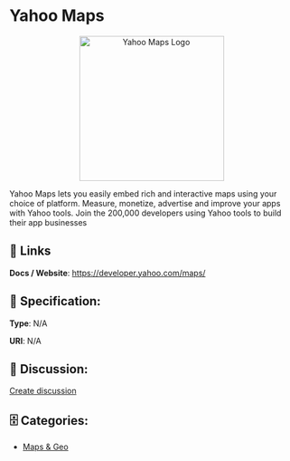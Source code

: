 # Yahoo Maps
<p align="center">
    <img width="256" src="https://raw.githubusercontent.com/apis-list/apis-list/main/apis/yahoo-maps/logo_256x256.png" alt="Yahoo Maps Logo"/>
</p>

Yahoo Maps lets you easily embed rich and interactive maps using your choice of platform.  Measure, monetize, advertise and improve your apps with Yahoo tools. Join the 200,000 developers using Yahoo tools to build their app businesses

##  🔗 Links
**Docs / Website**: https://developer.yahoo.com/maps/

## 🧬 Specification:
**Type**: N/A

**URI**: N/A

## 💬 Discussion:
[Create discussion](https://github.com/apis-list/apis-list/discussions/new)

## 🗄️ Categories:
- [Maps & Geo](https://github.com/apis-list/apis-list#maps--geo)




